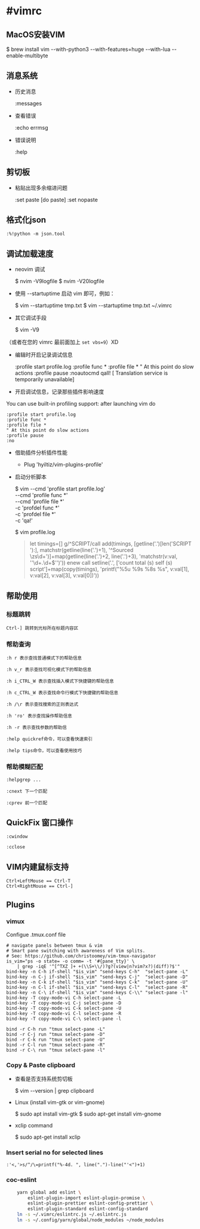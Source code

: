 #vimrc
=====

## MacOS安装VIM

 $ brew install vim --with-python3 --with-features=huge --with-lua --enable-multibyte

## 消息系统

* 历史消息

    :messages

* 查看错误

    :echo errmsg

* 错误说明

    :help <error no>


## 剪切板

* 粘贴出现多余缩进问题

    :set paste
    [do paste]
    :set nopaste


## 格式化json

    :%!python -m json.tool


## 调试加载速度

* neovim 调试

    $ nvim -V9logfile
    $ nvim -V20logfile


* 使用 --startuptime 启动 vim 即可，例如：

    $ vim --startuptime tmp.txt
    $ vim --startuptime tmp.txt ~/.vimrc


* 其它调试手段

    $ vim -V9

（或者在您的 vimrc 最前面加上 `set vbs=9`）XD


* 编辑时开启记录调试信息

    :profile start profile.log
    :profile func *
    :profile file *
    " At this point do slow actions
    :profile pause
    :noautocmd qall! [ Translation service is temporarily unavailable]


* 开启调试信息，记录那些插件影响速度

You can use built-in profiling support: after launching vim do

    :profile start profile.log
    :profile func *
    :profile file *
    " At this point do slow actions
    :profile pause
    :no


* 借助插件分析插件性能

   - Plug 'hyiltiz/vim-plugins-profile'

* 启动分析脚本

    $ vim --cmd 'profile start profile.log' \
      --cmd 'profile func *' \
      --cmd 'profile file *' \
      -c 'profdel func *' \
      -c 'profdel file *' \
      -c 'qa!'

    $ vim profile.log

    > let timings=[]
    > g/^SCRIPT/call add(timings, [getline('.')[len('SCRIPT  '):], matchstr(getline(line('.')+1), '^Sourced \zs\d\+')]+map(getline(line('.')+2, line('.')+3), 'matchstr(v:val, ''\d\+\.\d\+$'')'))
    > enew
    > call setline('.', ['count total (s)   self (s)  script']+map(copy(timings), 'printf("%5u %9s   %8s  %s", v:val[1], v:val[2], v:val[3], v:val[0])'))


## 帮助使用

### 标题跳转

    Ctrl-] 跳转到光标所在标题内容区

### 帮助查询

    :h r 表示查找普通模式下的帮助信息

    :h v_r 表示查找可视化模式下的帮助信息

    :h i_CTRL_W 表示查找插入模式下快捷键的帮助信息

    :h c_CTRL_W 表示查找命令行模式下快捷键的帮助信息

    :h /\r 表示查找搜索的正则表达式

    :h 'ro' 表示查找操作帮助信息

    :h -r 表示查找参数的帮助信

    :help quickref命令，可以查看快速索引

    :help tips命令，可以查看使用技巧

### 帮助模糊匹配

    :helpgrep ...

    :cnext 下一个匹配

    :cprev 前一个匹配

## QuickFix 窗口操作

    :cwindow

    :cclose

## VIM内建鼠标支持

    Ctrl+LeftMouse == Ctrl-T
    Ctrl+RightMouse == Ctrl-]


## Plugins

### vimux

Configue .tmux.conf file

    # navigate panels between tmux & vim
    # Smart pane switching with awareness of Vim splits.
    # See: https://github.com/christoomey/vim-tmux-navigator
    is_vim="ps -o state= -o comm= -t '#{pane_tty}' \
        | grep -iqE '^[^TXZ ]+ +(\\S+\\/)?g?(view|n?vim?x?)(diff)?$'"
    bind-key -n C-h if-shell "$is_vim" "send-keys C-h"  "select-pane -L"
    bind-key -n C-j if-shell "$is_vim" "send-keys C-j"  "select-pane -D"
    bind-key -n C-k if-shell "$is_vim" "send-keys C-k"  "select-pane -U"
    bind-key -n C-l if-shell "$is_vim" "send-keys C-l"  "select-pane -R"
    bind-key -n C-\ if-shell "$is_vim" "send-keys C-\\" "select-pane -l"
    bind-key -T copy-mode-vi C-h select-pane -L
    bind-key -T copy-mode-vi C-j select-pane -D
    bind-key -T copy-mode-vi C-k select-pane -U
    bind-key -T copy-mode-vi C-l select-pane -R
    bind-key -T copy-mode-vi C-\ select-pane -l

    bind -r C-h run "tmux select-pane -L"
    bind -r C-j run "tmux select-pane -D"
    bind -r C-k run "tmux select-pane -U"
    bind -r C-l run "tmux select-pane -R"
    bind -r C-\ run "tmux select-pane -l"


### Copy & Paste clipboard

* 查看是否支持系统剪切板

    $ vim --version | grep clipboard

* Linux (install vim-gtk or vim-gnome)

    $ sudo apt install vim-gtk
    $ sudo apt-get install vim-gnome

* xclip command

    $ sudo apt-get install xclip


### Insert serial no for selected lines

    :'<,'>s/^/\=printf("%-4d. ", line(".")-line("'<")+1)

### coc-eslint

```bash
    yarn global add eslint \
        eslint-plugin-import eslint-plugin-promise \
        eslint-plugin-prettier eslint-config-prettier \
        eslint-plugin-standard eslint-config-standard
    ln -s ~/.vimrc/eslintrc.js ~/.eslintrc.js
    ln -s ~/.config/yarn/global/node_modules ~/node_modules
```
